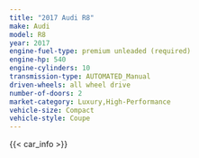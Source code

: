 ```yaml
---
title: "2017 Audi R8"
make: Audi
model: R8
year: 2017
engine-fuel-type: premium unleaded (required)
engine-hp: 540
engine-cylinders: 10
transmission-type: AUTOMATED_Manual
driven-wheels: all wheel drive
number-of-doors: 2
market-category: Luxury,High-Performance
vehicle-size: Compact
vehicle-style: Coupe
---
```


{{< car_info >}}

